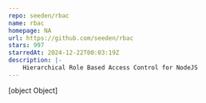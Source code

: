 ```yaml
---
repo: seeden/rbac
name: rbac
homepage: NA
url: https://github.com/seeden/rbac
stars: 997
starredAt: 2024-12-22T00:03:19Z
description: |-
    Hierarchical Role Based Access Control for NodeJS
---
```


[object Object]
